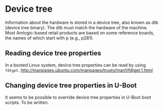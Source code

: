 # Device tree

Information about the hardware is stored in a device tree, also known as dtb (device tree binary).
The dtb must match the hardware of the machine. Most Amlogic-based retail products are based on some reference boards, the names of which start with p (e.g., p281).

## Reading device tree properties

In a booted Linux system, device tree properties can be read by using `fdtget`. http://manpages.ubuntu.com/manpages/trusty/man1/fdtget.1.html

## Changing device tree properties in U-Boot

It seems to be possible to override device tree properties in U-Boot boot scripts. To be written.
